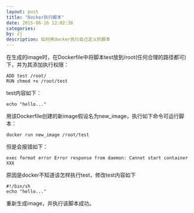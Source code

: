 ```yaml
---
layout: post
title: "Docker执行脚本"
date: 2015-06-16 12:02:38
categories: 
by: zj
description: 如何用docker执行自己定义的脚本
---
```


在生成的image时，在Dockerfile中将脚本test放到/root(任何合理的路径都可)下，并为其添加执行权限：

	ADD test /root/
	RUN chmod +x /root/test

test内容如下：

	echo "hello..."

用该Dockerfile创建的新image假设名为new_image，执行如下命令可运行脚本：
	
	docker run new_image /root/test

但是会报错如下：

	exec format error Error response from daemon: Cannot start container XXX

原因是docker不知道该怎样执行test，修改test内容如下

	#!/bin/sh
	echo "hello..."

重新生成image，并执行该脚本成功。

